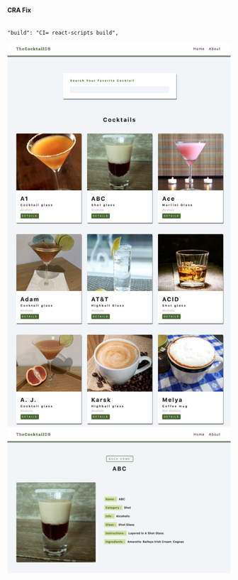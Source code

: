 #### CRA Fix

```

"build": "CI= react-scripts build",

```
![img](./src/assets/img.png)
![img](./src/assets/img2.png)
